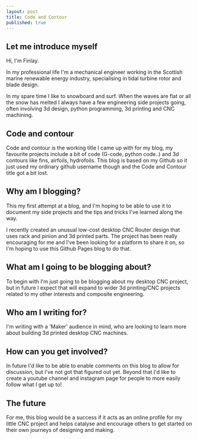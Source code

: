 ```yaml
---
layout: post
title: Code and Contour
published: true
---
```

## Let me introduce myself

Hi, I'm Finlay. 

In my professional life I'm a mechanical engineer working in the Scottish marine renewable energy industry, specialising in tidal turbine rotor and blade design. 

In my spare time I like to snowboard and surf. When the waves are flat or all the snow has melted I always have a few engineering side projects going, often involving 3d design, python programming, 3d printing and CNC machining.

## Code and contour

Code and contour is the working title I came up with for my blog, my favourite projects include a bit of code (G-code, python code..) and 3d contours like fins, airfoils, hydrofoils. This blog is based on my Github so it just used my ordinary github username though and the Code and Contour title got a bit lost.

## Why am I blogging?

This my first attempt at a blog, and I'm hoping to be able to use it to document my side projects and the tips and tricks I've learned along the way.

I recently created an unusual low-cost desktop CNC Router design that uses rack and pinion and 3d printed parts. The project has been really encouraging for me and I've been looking for a platform to share it on, so I'm hoping to use this Github Pages blog to do that.

## What am I going to be blogging about?

To begin with I'm just going to be blogging about my desktop CNC project, but in future I expect that will expand to wider 3d printing/CNC projects related to my other interests and composite engineering.

## Who am I writing for?

I'm writing with a 'Maker' audience in mind, who are looking to learn more about building 3d printed desktop CNC machines.

## How can you get involved?

In future I'd like to be able to enable comments on this blog to allow for discussion, but I've not got that figured out yet. Beyond that I'd like to create a youtube channel and instagram page for people to more easily follow what I get up to!

## The future

For me, this blog would be a success if it acts as an online profile for my little CNC project and helps catalyse and encourage others to get started on their own journeys of designing and making.

